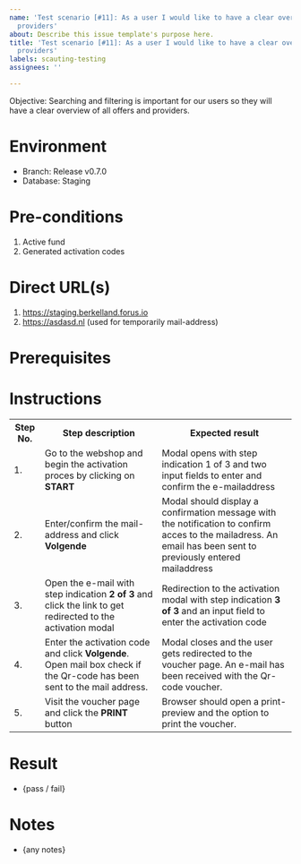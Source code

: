 ```yaml
---
name: 'Test scenario [#11]: As a user I would like to have a clear overview of all
  providers'
about: Describe this issue template's purpose here.
title: 'Test scenario [#11]: As a user I would like to have a clear overview of all
  providers'
labels: scauting-testing
assignees: ''

---
```


Objective: Searching and filtering is important for our users so they will have a clear overview of all offers and providers.

# Environment

* Branch: Release v0.7.0
* Database: Staging

# Pre-conditions

1. Active fund
2. Generated activation codes 

# Direct URL(s)

1. https://staging.berkelland.forus.io
2. https://asdasd.nl (used for temporarily mail-address)

# Prerequisites

# Instructions

<table>
<tr><th>Step No.</th><th>Step description</th><th>Expected result</th></tr>
<tr><td>1.</td><td>Go to the webshop and begin the activation proces by clicking on <b>START<b></td><td>Modal opens with step indication 1 of 3 and two input fields to enter and confirm the e-mailaddress</td></tr>
<tr><td>2.</td><td>Enter/confirm the mail-address and click <b>Volgende</b></td><td>Modal should display a confirmation message with the notification to confirm acces to the mailadress. An email has been sent to previously entered mailaddress</td></tr>
<tr><td>3.</td><td>Open the e-mail with step indication <b>2 of 3</b> and click the link to get redirected to the activation modal</td><td>Redirection to the activation modal with step indication <b>3 of 3</b> and an input field to enter the activation code </td></tr>
<tr><td>4.</td><td>Enter the activation code and click <b>Volgende</b>. Open mail box check if the Qr-code has been sent to the mail address.</td><td>Modal closes and the user gets redirected to the voucher page. An e-mail has been received with the Qr-code voucher.</td></tr>
<tr><td>5.</td><td>Visit the voucher page and click the <b>PRINT</b> button</td><td>Browser should open a print-preview and the option to print the voucher.</td></tr>
</table>

# Result

* {pass / fail}

# Notes

* {any notes}
